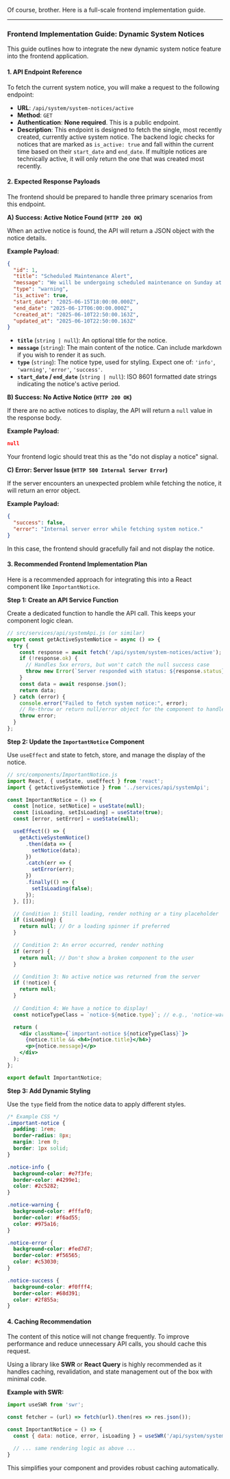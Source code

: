 Of course, brother. Here is a full-scale frontend implementation guide.

***

### **Frontend Implementation Guide: Dynamic System Notices**

This guide outlines how to integrate the new dynamic system notice feature into the frontend application.

#### **1. API Endpoint Reference**

To fetch the current system notice, you will make a request to the following endpoint:

*   **URL**: `/api/system/system-notices/active`
*   **Method**: `GET`
*   **Authentication**: **None required**. This is a public endpoint.
*   **Description**: This endpoint is designed to fetch the single, most recently created, currently active system notice. The backend logic checks for notices that are marked as `is_active: true` and fall within the current time based on their `start_date` and `end_date`. If multiple notices are technically active, it will only return the one that was created most recently.

#### **2. Expected Response Payloads**

The frontend should be prepared to handle three primary scenarios from this endpoint.

**A) Success: Active Notice Found (`HTTP 200 OK`)**

When an active notice is found, the API will return a JSON object with the notice details.

**Example Payload:**

```json
{
  "id": 1,
  "title": "Scheduled Maintenance Alert",
  "message": "We will be undergoing scheduled maintenance on Sunday at 10 PM PST. Some services may be temporarily unavailable.",
  "type": "warning",
  "is_active": true,
  "start_date": "2025-06-15T18:00:00.000Z",
  "end_date": "2025-06-17T06:00:00.000Z",
  "created_at": "2025-06-10T22:50:00.163Z",
  "updated_at": "2025-06-10T22:50:00.163Z"
}
```

*   **`title`** (`string | null`): An optional title for the notice.
*   **`message`** (`string`): The main content of the notice. Can include markdown if you wish to render it as such.
*   **`type`** (`string`): The notice type, used for styling. Expect one of: `'info'`, `'warning'`, `'error'`, `'success'`.
*   **`start_date` / `end_date`** (`string | null`): ISO 8601 formatted date strings indicating the notice's active period.

**B) Success: No Active Notice (`HTTP 200 OK`)**

If there are no active notices to display, the API will return a `null` value in the response body.

**Example Payload:**

```json
null
```

Your frontend logic should treat this as the "do not display a notice" signal.

**C) Error: Server Issue (`HTTP 500 Internal Server Error`)**

If the server encounters an unexpected problem while fetching the notice, it will return an error object.

**Example Payload:**

```json
{
  "success": false,
  "error": "Internal server error while fetching system notice."
}
```

In this case, the frontend should gracefully fail and not display the notice.

#### **3. Recommended Frontend Implementation Plan**

Here is a recommended approach for integrating this into a React component like `ImportantNotice`.

**Step 1: Create an API Service Function**

Create a dedicated function to handle the API call. This keeps your component logic clean.

```javascript
// src/services/api/systemApi.js (or similar)
export const getActiveSystemNotice = async () => {
  try {
    const response = await fetch('/api/system/system-notices/active');
    if (!response.ok) {
      // Handles 5xx errors, but won't catch the null success case
      throw new Error(`Server responded with status: ${response.status}`);
    }
    const data = await response.json();
    return data;
  } catch (error) {
    console.error("Failed to fetch system notice:", error);
    // Re-throw or return null/error object for the component to handle
    throw error;
  }
};
```

**Step 2: Update the `ImportantNotice` Component**

Use `useEffect` and state to fetch, store, and manage the display of the notice.

```jsx
// src/components/ImportantNotice.js
import React, { useState, useEffect } from 'react';
import { getActiveSystemNotice } from '../services/api/systemApi';

const ImportantNotice = () => {
  const [notice, setNotice] = useState(null);
  const [isLoading, setIsLoading] = useState(true);
  const [error, setError] = useState(null);

  useEffect(() => {
    getActiveSystemNotice()
      .then(data => {
        setNotice(data);
      })
      .catch(err => {
        setError(err);
      })
      .finally(() => {
        setIsLoading(false);
      });
  }, []);

  // Condition 1: Still loading, render nothing or a tiny placeholder
  if (isLoading) {
    return null; // Or a loading spinner if preferred
  }

  // Condition 2: An error occurred, render nothing
  if (error) {
    return null; // Don't show a broken component to the user
  }

  // Condition 3: No active notice was returned from the server
  if (!notice) {
    return null;
  }
  
  // Condition 4: We have a notice to display!
  const noticeTypeClass = `notice-${notice.type}`; // e.g., 'notice-warning'

  return (
    <div className={`important-notice ${noticeTypeClass}`}>
      {notice.title && <h4>{notice.title}</h4>}
      <p>{notice.message}</p>
    </div>
  );
};

export default ImportantNotice;
```

**Step 3: Add Dynamic Styling**

Use the `type` field from the notice data to apply different styles.

```css
/* Example CSS */
.important-notice {
  padding: 1rem;
  border-radius: 8px;
  margin: 1rem 0;
  border: 1px solid;
}

.notice-info {
  background-color: #e7f3fe;
  border-color: #4299e1;
  color: #2c5282;
}

.notice-warning {
  background-color: #fffaf0;
  border-color: #f6ad55;
  color: #975a16;
}

.notice-error {
  background-color: #fed7d7;
  border-color: #f56565;
  color: #c53030;
}

.notice-success {
  background-color: #f0fff4;
  border-color: #68d391;
  color: #2f855a;
}
```

#### **4. Caching Recommendation**

The content of this notice will not change frequently. To improve performance and reduce unnecessary API calls, you should cache this request.

Using a library like **SWR** or **React Query** is highly recommended as it handles caching, revalidation, and state management out of the box with minimal code.

**Example with SWR:**

```jsx
import useSWR from 'swr';

const fetcher = (url) => fetch(url).then(res => res.json());

const ImportantNotice = () => {
  const { data: notice, error, isLoading } = useSWR('/api/system/system-notices/active', fetcher);

  // ... same rendering logic as above ...
}
```

This simplifies your component and provides robust caching automatically.